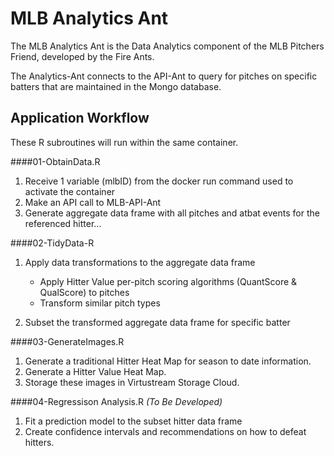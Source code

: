 # MLB Analytics Ant
The MLB Analytics Ant is the Data Analytics component of the MLB Pitchers Friend, developed by the Fire Ants.

The Analytics-Ant connects to the API-Ant to query for pitches on specific batters that are maintained in the Mongo database.

## Application Workflow
These R subroutines will run within the same container.

####01-ObtainData.R

1. Receive 1 variable (mlbID) from the docker run command used to activate the container
2. Make an API call to MLB-API-Ant
3. Generate aggregate data frame with all pitches and atbat events for the referenced hitter...

####02-TidyData-R

1. Apply data transformations to the aggregate data frame
    - Apply Hitter Value per-pitch scoring algorithms (QuantScore & QualScore) to pitches
    - Transform similar pitch types

2. Subset the transformed aggregate data frame for specific batter

####03-GenerateImages.R

1. Generate a traditional Hitter Heat Map for season to date information.
2. Generate a Hitter Value Heat Map.
3. Storage these images in Virtustream Storage Cloud.

####04-Regressison Analysis.R *(To Be Developed)*

1. Fit a prediction model to the subset hitter data frame
2. Create confidence intervals and recommendations on how to defeat hitters.
